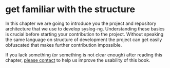# get familiar with the structure

In this chapter we are going to introduce you the project and repository architecture that we use
to develop syslog-ng. Understanding these basics is crucial before starting your contribution 
to the project. Without speaking the same language on structure of development the project can
get easily obfuscated that makes further contribution impossible.

If you lack something (or something is not clear enough) after reading this chapter, 
[please contact](https://waffle.io/balabit/syslog-ng-gitbook) to help us improve the usability of this book.

